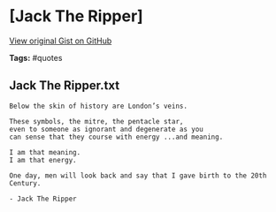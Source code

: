 # [Jack The Ripper] 

[View original Gist on GitHub](https://gist.github.com/Integralist/1debaf8bbb27fda5009888d9ff6f59a7)

**Tags:** #quotes

## Jack The Ripper.txt

```text
Below the skin of history are London’s veins. 

These symbols, the mitre, the pentacle star, 
even to someone as ignorant and degenerate as you 
can sense that they course with energy ...and meaning. 

I am that meaning. 
I am that energy. 

One day, men will look back and say that I gave birth to the 20th Century.

- Jack The Ripper
```

